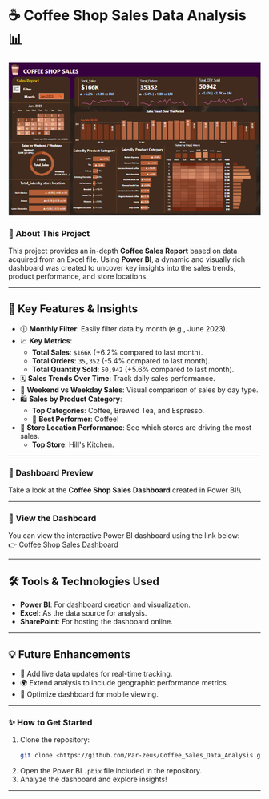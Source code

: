 # ☕ Coffee Shop Sales Data Analysis 📊

![Coffee Shop Sales Dashboard](<image.png>)


### 🚀 About This Project

This project provides an in-depth **Coffee Sales Report** based on data acquired from an Excel file. Using **Power BI**, a dynamic and visually rich dashboard was created to uncover key insights into the sales trends, product performance, and store locations.

---

## 🌟 Key Features & Insights

- 🕧 **Monthly Filter**: Easily filter data by month (e.g., June 2023).
- 📈 **Key Metrics**:
  - **Total Sales**: `$166K` (+6.2% compared to last month).
  - **Total Orders**: `35,352` (-5.4% compared to last month).
  - **Total Quantity Sold**: `50,942` (+5.6% compared to last month).
- 🗓️ **Sales Trends Over Time**: Track daily sales performance.
- 🍩 **Weekend vs Weekday Sales**: Visual comparison of sales by day type.
- 🛍️ **Sales by Product Category**:
  - **Top Categories**: Coffee, Brewed Tea, and Espresso.
  - 🚀 **Best Performer**: Coffee!
- 🏢 **Store Location Performance**: See which stores are driving the most sales.
  - **Top Store**: Hill's Kitchen.

---

### 🎨 Dashboard Preview

Take a look at the **Coffee Shop Sales Dashboard** created in Power BI!\


---

### 🔗 View the Dashboard

You can view the interactive Power BI dashboard using the link below:\
👉 [Coffee Shop Sales Dashboard](https://svkmmumbai-my.sharepoint.com/\:u:/g/personal/parth_das185_svkmmumbai_onmicrosoft_com/EVvF6Tj7V6JAveiTa2vMb-MBSZnazVRq_f76tX2Tn7sRBw?e=Cxo7YJ)

---

## 🛠️ Tools & Technologies Used

- **Power BI**: For dashboard creation and visualization.
- **Excel**: As the data source for analysis.
- **SharePoint**: For hosting the dashboard online.

---

## 💡 Future Enhancements

- 🔄 Add live data updates for real-time tracking.
- 🌍 Extend analysis to include geographic performance metrics.
- 📱 Optimize dashboard for mobile viewing.

---

### ✨ How to Get Started

1. Clone the repository:
   ```bash
   git clone <https://github.com/Par-zeus/Coffee_Sales_Data_Analysis.git>
   ```
2. Open the Power BI `.pbix` file included in the repository.
3. Analyze the dashboard and explore insights!

---

